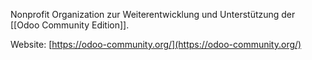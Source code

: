 Nonprofit Organization zur Weiterentwicklung und Unterstützung der [[Odoo Community Edition]].

Website: [https://odoo-community.org/](https://odoo-community.org/)